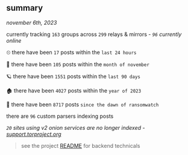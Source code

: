 
## summary
_november 6th, 2023_

currently tracking `163` groups across `299` relays & mirrors - _`96` currently online_

⏲ there have been `17` posts within the `last 24 hours`

🦈 there have been `105` posts within the `month of november`

🪐 there have been `1551` posts within the `last 90 days`

🏚 there have been `4027` posts within the `year of 2023`

🦕 there have been `8717` posts `since the dawn of ransomwatch`

there are `96` custom parsers indexing posts

_`20` sites using v2 onion services are no longer indexed - [support.torproject.org](https://support.torproject.org/onionservices/v2-deprecation/)_

> see the project [README](https://github.com/joshhighet/ransomwatch#ransomwatch--) for backend technicals
